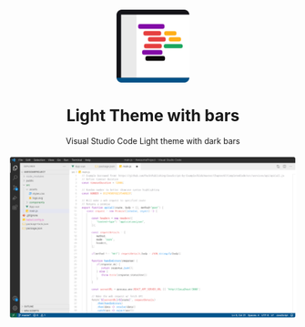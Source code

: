 <h1 align=center>
<img alt="Light Theme with bars icon" src="images/icon.png" width="128" /> <br/><br/>
Light Theme with bars
</h1>
<p align=center>
Visual Studio Code Light theme with dark bars <br/><br/>
<img alt="Light Theme with bars preview" src="images/preview.png" />
</p>